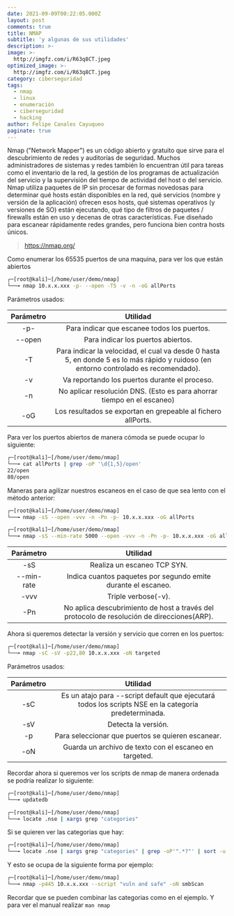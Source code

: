 ```yaml
---
date: 2021-09-09T00:22:05.000Z
layout: post
comments: true
title: NMAP
subtitle: 'y algunas de sus utilidades'
description: >-
image: >-
  http://imgfz.com/i/R63q8CT.jpeg
optimized_image: >-
  http://imgfz.com/i/R63q8CT.jpeg
category: ciberseguridad
tags:
  - nmap
  - linux
  - enumeración
  - ciberseguridad
  - hacking
author: Felipe Canales Cayuqueo
paginate: true
---
```


Nmap ("Network Mapper") es un código abierto y gratuito que sirve para el descubrimiento de redes y auditorías de seguridad. Muchos administradores de sistemas y redes también lo encuentran útil para tareas como el inventario de la red, la gestión de los programas de actualización del servicio y la supervisión del tiempo de actividad del host o del servicio. Nmap utiliza paquetes de IP sin procesar de formas novedosas para determinar qué hosts están disponibles en la red, qué servicios (nombre y versión de la aplicación) ofrecen esos hosts, qué sistemas operativos (y versiones de SO) están ejecutando, qué tipo de filtros de paquetes / firewalls están en uso y decenas de otras características. Fue diseñado para escanear rápidamente redes grandes, pero funciona bien contra hosts únicos.
>https://nmap.org/

Como enumerar los 65535 puertos de una maquina, para ver los que están abiertos

```bash
┌─[root@kali]─[/home/user/demo/nmap]
└──╼ nmap 10.x.x.xxx -p- --open -T5 -v -n -oG allPorts
```

Parámetros usados:

| Parámetro | Utilidad |
| :--------: | :-------: |
| -p- | Para indicar que escanee todos los puertos. |
| --open | Para indicar los puertos abiertos. |
| -T | Para indicar la velocidad, el cual va desde 0 hasta 5, en donde 5 es lo más rápido y ruidoso (en entorno controlado es recomendado). |
| -v | Va reportando los puertos durante el proceso. |
| -n | No aplicar resolución DNS. (Esto es para ahorrar tiempo en el escaneo) |
| -oG | Los resultados se exportan en grepeable al fichero allPorts. |

Para ver los puertos abiertos de manera cómoda se puede ocupar lo siguiente:

```bash
┌─[root@kali]─[/home/user/demo/nmap]
└──╼ cat allPorts | grep -oP '\d{1,5}/open'
22/open
80/open
```

Maneras para agilizar nuestros escaneos en el caso de que sea lento con el método anterior:

```bash
┌─[root@kali]─[/home/user/demo/nmap]
└──╼ nmap -sS --open -vvv -n -Pn -p- 10.x.x.xxx -oG allPorts
```

```bash
┌─[root@kali]─[/home/user/demo/nmap]
└──╼ nmap -sS --min-rate 5000 --open -vvv -n -Pn -p- 10.x.x.xxx -oG allPorts
```

| Parámetro | Utilidad |
| :--------: | :-------: |
| -sS | Realiza un escaneo TCP SYN. |
| --min-rate | Indica cuantos paquetes por segundo emite durante el escaneo. |
| -vvv | Triple verbose(-v). |
| -Pn | No aplica descubrimiento de host a través del protocolo de resolución de direcciones(ARP). |


Ahora si queremos detectar la versión y servicio que corren en los puertos:

```bash
┌─[root@kali]─[/home/user/demo/nmap]
└──╼ nmap -sC -sV -p22,80 10.x.x.xxx -oN targeted
```

Parámetros usados:

| Parámetro | Utilidad |
| :--------: | :-------: |
| -sC | Es un atajo para --script default que ejecutará todos los scripts NSE en la categoría predeterminada. |
| -sV | Detecta la versión. |
| -p | Para seleccionar que puertos se quieren escanear. |
| -oN | Guarda un archivo de texto con el escaneo en targeted. |

Recordar ahora si queremos ver los scripts de nmap de manera ordenada se podría realizar lo siguiente:

```bash
┌─[root@kali]─[/home/user/demo/nmap]
└──╼ updatedb

┌─[root@kali]─[/home/user/demo/nmap]
└──╼ locate .nse | xargs grep "categories"
```

Si se quieren ver las categorias que hay:
```bash
┌─[root@kali]─[/home/user/demo/nmap]
└──╼ locate .nse | xargs grep "categories" | grep -oP'".*?"' | sort -u
```

Y esto se ocupa de la siguiente forma por ejemplo:
```bash
┌─[root@kali]─[/home/user/demo/nmap]
└──╼ nmap -p445 10.x.x.xxx --script "vuln and safe" -oN smbScan
```
Recordar que se pueden combinar las categorias como en el ejemplo. Y para ver el manual realizar ```man nmap```

